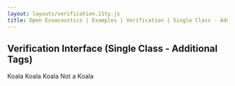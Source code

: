 ```yaml
---
layout: layouts/verification.11ty.js
title: Open Ecoacoustics | Examples | Verification | Single Class - Additional Tags
---
```


## Verification Interface (Single Class - Additional Tags)

<oe-verification-grid id="verification-grid" src="/grid-items.json" grid-size="5">
  <template>
    <div style="position: relative;">
      <oe-axes>
        <oe-indicator>
          <oe-spectrogram id="spectrogram" color-map="audacity"></oe-spectrogram>
        </oe-indicator>
      </oe-axes>
      <oe-info-card></oe-info-card>
      <oe-media-controls class="media-controls" for="spectrogram"
        style="position: absolute; top: 1rem; right: 2rem; border-radius: 9999em; z-index: 99; padding: 0px; zoom: 0.5;"></oe-media-controls>
    </div>
  </template>
  <oe-decision value="true" tag="koala" shortcut="H" additional-tags="adult">Koala</oe-decision>
  <oe-decision value="true" tag="koala" additional-tags="juvenile" shortcut="J">Koala</oe-decision>
  <oe-decision value="true" tag="koala" shortcut="K" additional-tags="fledgeling">Koala</oe-decision>
  <oe-decision value="false" tag="koala" shortcut="L">Not a Koala</oe-decision>
</oe-verification-grid>
